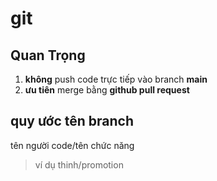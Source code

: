 
# git 

## Quan Trọng

1. **không** push code trực tiếp vào branch **main**
3. **ưu tiên** merge bằng **github pull request**

## quy ước tên branch

tên người code/tên chức năng
> ví dụ thinh/promotion

